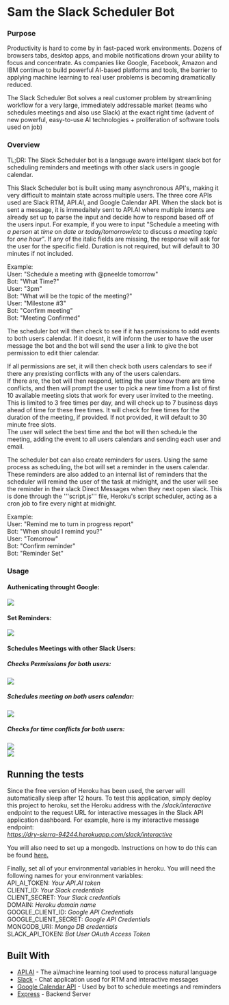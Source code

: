 # Sam the Slack Scheduler Bot

### Purpose

Productivity is hard to come by in fast-paced work environments. Dozens of browsers tabs, desktop apps, and mobile notifications drown your ability to focus and concentrate. As companies like Google, Facebook, Amazon and IBM continue to build powerful AI-based platforms and tools, the barrier to applying machine learning to real user problems is becoming dramatically reduced. 

The Slack Scheduler Bot solves a real customer problem by streamlining workflow for a very large, immediately addressable market (teams who schedules meetings and also use Slack) at the exact right time (advent of new powerful, easy-to-use AI technologies + proliferation of software tools used on job)


### Overview

TL;DR: The Slack Scheduler bot is a langauge aware intelligent slack bot for scheduling reminders and meetings with other slack users in google calendar. 

This Slack Scheduler bot is built using many asynchronous API's, making it very difficult to maintain state across multiple users. The three core APIs used are Slack RTM, API.AI, and Google Calendar API. When the slack bot is sent a message, it is immedaitely sent to API.AI where multiple intents are already set up to parse the input and decide how to respond based off of the users input. For example, if you were to input "Schedule a meeting with *a person* at *time* on *date or today/tomorrow/etc* to discuss *a meeting topic* for *one hour*". If any of the italic fields are missing, the response will ask for the user for the specific field. Duration is not required, but will default to 30 minutes if not included.
  
Example:  
User: "Schedule a meeting with @pneelde tomorrow"  
Bot: "What Time?"  
User: "3pm"  
Bot: "What will be the topic of the meeting?"  
User: "Milestone #3"  
Bot: "Confirm meeting"  
Bot: "Meeting Confirmed"  
  
  
The scheduler bot will then check to see if it has permissions to add events to both users calendar. If it doesnt, it will inform the user to have the user message the bot and the bot will send the user a link to give the bot permission to edit thier calendar.  
  
If all permissions are set, it will then check both users calendars to see if there any prexisting conflicts with any of the users calendars.  
If there are, the bot will then respond, letting the user know there are time conflicts, and then will prompt the user to pick a new time from a list of first 10 available meeting slots that work for every user invited to the meeting. This is limited to 3 free times per day, and will check up to 7 business days ahead of time for these free times. It will check for free times for the duration of the meeting, if provided. If not provided, it will default to 30 minute free slots.  
The user will select the best time and the bot will then schedule the meeting, adding the event to all users calendars and sending each user and email. 
  
The scheduler bot can also create reminders for users. Using the same process as scheduling, the bot will set a reminder in the users calendar. These reminders are also added to an internal list of reminders that the scheduler will remind  the user of the task at midnight, and the user will see the reminder in their slack Direct Messages when they next open slack. This is done through the '''script.js''' file, Heroku's script scheduler, acting as a cron job to fire every night at midnight.  
  
Example:  
User: "Remind me to turn in progress report"  
Bot: "When should I remind you?"  
User: "Tomorrow"  
Bot: "Confirm reminder"  
Bot: "Reminder Set"  

### Usage

#### Authenicating throught Google:  
![](https://cl.ly/1u3x1y2Y1W1u/Screen%20Recording%202017-08-01%20at%2008.12%20PM.gif)

#### Set Reminders:  
![](https://cl.ly/0T3Z3c0m2n2k/Screen%20Recording%202017-08-01%20at%2008.22%20PM.gif)

#### Schedules Meetings with other Slack Users:

##### Checks Permissions for both users:  
![](https://cl.ly/1p39180G0a0O/Screen%20Recording%202017-08-01%20at%2008.25%20PM.gif)

##### Schedules meeting on both users calendar:  
![](https://cl.ly/0g200n0I2w1M/Screen%20Recording%202017-08-01%20at%2008.32%20PM.gif)

##### Checks for time conflicts for both users:  
![](https://cl.ly/3S1N0q2a1W0b/Screen%20Recording%202017-08-01%20at%2008.40%20PM.gif)  
![](https://cl.ly/0o401z1J2k2k/Screen%20Recording%202017-08-01%20at%2008.48%20PM.gif)


## Running the tests

Since the free version of Heroku has been used, the server will automatically sleep after 12 hours. To test this application, simply deploy this project to heroku, set the Heroku address with the */slack/interactive* endpoint to the request URL for interactive messages in the Slack API application dashboard. For example, here is my interactive message endpoint:  
*https://dry-sierra-94244.herokuapp.com/slack/interactive*  
  
You will also need to set up a mongodb. Instructions on how to do this can be found [here.](http://fredrik.anderzon.se/2017/01/17/setting-up-a-free-mongodb-database-on-mlab-and-connecting-to-it-with-node-js/)  

Finally, set all of your environmental variables in heroku. You will need the following names for your environment variables:  
API_AI_TOKEN: *Your API.AI token*  
CLIENT_ID: *Your Slack credentials*  
CLIENT_SECRET: *Your Slack credentials*  
DOMAIN: *Heroku domain name*  
GOOGLE_CLIENT_ID: *Google API Credentials*  
GOOGLE_CLIENT_SECRET: *Google API Credentials*  
MONGODB_URI: *Mongo DB credentials*  
SLACK_API_TOKEN: *Bot User OAuth Access Token*  


## Built With

* [API.AI](https://api.ai/) - The ai/machine learning tool used to process natural language  
* [Slack](https://api.slack.com/) - Chat application used for RTM and interactive messages
* [Google Calendar API](https://developers.google.com/google-apps/calendar/) - Used by bot to schedule meetings and reminders  
* [Express](https://expressjs.com/) - Backend Server  

